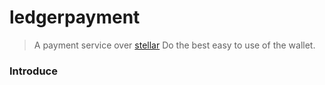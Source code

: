 # ledgerpayment

> A payment service over <a href='https://www.stellar.org'>stellar</a> 
Do the best easy to use of the wallet.


### Introduce

